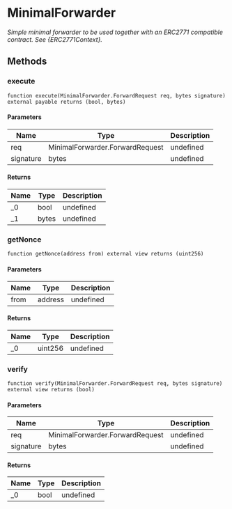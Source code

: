 # MinimalForwarder







*Simple minimal forwarder to be used together with an ERC2771 compatible contract. See {ERC2771Context}.*

## Methods

### execute

```solidity
function execute(MinimalForwarder.ForwardRequest req, bytes signature) external payable returns (bool, bytes)
```





#### Parameters

| Name | Type | Description |
|---|---|---|
| req | MinimalForwarder.ForwardRequest | undefined
| signature | bytes | undefined

#### Returns

| Name | Type | Description |
|---|---|---|
| _0 | bool | undefined
| _1 | bytes | undefined

### getNonce

```solidity
function getNonce(address from) external view returns (uint256)
```





#### Parameters

| Name | Type | Description |
|---|---|---|
| from | address | undefined

#### Returns

| Name | Type | Description |
|---|---|---|
| _0 | uint256 | undefined

### verify

```solidity
function verify(MinimalForwarder.ForwardRequest req, bytes signature) external view returns (bool)
```





#### Parameters

| Name | Type | Description |
|---|---|---|
| req | MinimalForwarder.ForwardRequest | undefined
| signature | bytes | undefined

#### Returns

| Name | Type | Description |
|---|---|---|
| _0 | bool | undefined




